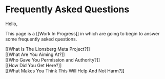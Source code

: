 # Frequently Asked Questions
Hello, 

This page is a [[Work In Progress]] in which are going to begin to answer some frequently asked questions. 

[[What Is The Lionsberg Meta Project?]]  
[[What Are You Aiming At?]]  
[[Who Gave You Permission and Authority?]]  
[[How Did You Get Here?]]  
[[What Makes You Think This Will Help And Not Harm?]]  




